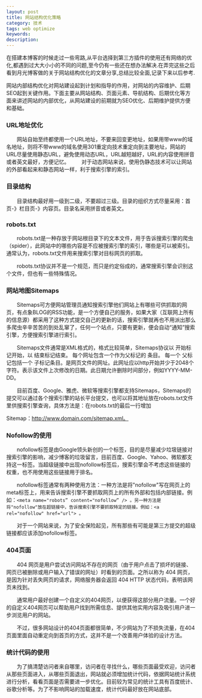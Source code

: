 ```yaml
---
layout: post
title: 网站结构优化策略
category: 技术
tags: web optimize
keywords:
description:
---
```


在搭建本博客的时候走过一些弯路,从平台选择到第三方插件的使用还有网络的优化,都遇到过大大小小的不同的问题,至今仍有一些还在想办法解决.在弄完这些之后看到月光博客做的关于网站结构优化的文章分享,总结比较全面,记录下来以后参考.

网站内部结构优化对网站建设起到计划和指导的作用，对网站的内容维护、后期SEO起到关键作用。下面主要从网站结构、页面元素、导航结构、后期优化等方面来讲述网站的内部优化，从网站建设的前期就为SEO优化、后期维护提供方便和基础。

### URL地址优化

　　网站自始至终都使用一个URL地址，不要来回变更地址，如果用带www的域名地址，则将不带www的域名使用301重定向技术重定向到主要地址，网站的URL尽量使用静态URL，避免使用动态URL，URL越短越好，URL的内容使用拼音或者英文最好，方便记忆。
　　对于动态网站来说，使用伪静态技术可以让网站的外部看起来和静态网站一样，利于搜索引擎的索引。

### 目录结构

　　目录结构最好用一级到二级，不要超过三级。目录的组织方式尽量采用：首页-》栏目页-》内容页。目录名采用拼音或者英文。

### robots.txt

　　robots.txt是一种存放于网站根目录下的文本文件，用于告诉搜索引擎的爬虫（spider），此网站中的哪些内容是不应被搜索引擎的索引，哪些是可以被索引。通常认为，robots.txt文件用来搜索引擎对目标网页的抓取。

　　robots.txt协议并不是一个规范，而只是约定俗成的，通常搜索引擎会识别这个文件，但也有一些特殊情况。

### 网站地图Sitemaps

　　Sitemaps可方便网站管理员通知搜索引擎他们网站上有哪些可供抓取的网页，有点象BLOG的RSS功能，是一个方便自己的服务，如果大家（互联网上所有的信息源）都采用了这种方式提交自己的更新的话，搜索引擎就再也不用派出那么多爬虫辛辛苦苦的到处乱窜了，任何一个站点，只要有更新，便会自动“通知”搜索引擎，方便搜索引擎进行索引。

　　Sitemaps文件通常是XML格式的，格式比较简单，Sitemaps协议以 <urlset> 开始标记开始，以</urlset> 结束标记结束。 每个网址包含一个作为父标记的 <url> 条目。 每一个 <url> 父标记包括一个<loc> 子标记条目。<loc>是网页文件的网址。此网址应以http开始并少于2048个字符。<lastmod>表示该文件上次修改的日期。此日期允许删除时间部分，例如YYYY-MM-DD。

　　目前百度、Google、雅虎、微软等搜索引擎都支持Sitemaps，Sitemaps的提交可以通过各个搜索引擎的站长平台提交，也可以将其地址放在robots.txt文件里供搜索引擎查询，具体方法是：在robots.txt的最后一行增加

Sitemap：http://www.domain.com/sitemap.xml。

### Nofollow的使用

　　nofollow标签是由Google领头新创的一个标签，目的是尽量减少垃圾链接对搜索引擎的影响，减少博客的垃圾留言，目前百度、Google、Yahoo、微软都支持这一标签。当超级链接中出现nofollow标签后，搜索引擎会不考虑这些链接的权重，也不用使用这些链接用于排名。

　　nofollow标签通常有两种使用方法：一种方法是将"nofollow"写在网页上的meta标签上，用来告诉搜索引擎不要抓取网页上的所有外部和包括内部链接。例如：```<meta name="robots” content="nofollow” /> 。另一种方法是将"nofollow"放在超链接中，告诉搜索引擎不要抓取特定的链接。例如：<a rel="nofollow" href="url"> 。```

　　对于一个网站来说，为了安全保险起见，所有那些有可能是第三方提交的超级链接都应该添加nofollow标签。

### 404页面

　　404 网页是用户尝试访问网站不存在的网页（由于用户点击了损坏的链接、网页已被删除或用户输入了错误的网址）时看到的页面。之所以称为 404
网页，是因为针对丢失网页的请求，网络服务器会返回 404 HTTP 状态代码，表明该网页未找到。

　　通常用户最好创建一个自定义的404网页，以便获得这部分用户流量。一个好的自定义404网页可以帮助用户找到所需信息、提供其他实用内容及吸引用户进一步浏览用户的网站。

　　不过，很多网站设计的404页面都很简单，不少网站为了不损失流量，在404页面里面自动重定向到首页的方式，这并不是一个改善用户体验的设计方法。

### 统计代码的使用

　　为了搞清楚访问者来自哪里，访问者在寻找什么，哪些页面最受欢迎，访问者从那些页面进入，从哪些页面退出，网站就必须增加统计代码，依据网站统计系统进行分析，看看页面是否需要进一步优化。目前较为常见的统计工具有百度统计、谷歌分析等。为了不影响网站的加载速度，统计代码最好放在网站底部。
